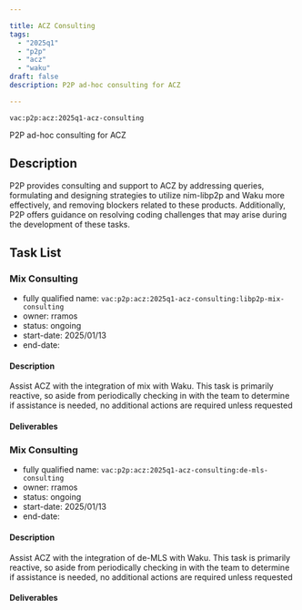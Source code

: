```yaml
---

title: ACZ Consulting
tags:
  - "2025q1"
  - "p2p"
  - "acz"
  - "waku"
draft: false
description: P2P ad-hoc consulting for ACZ

---
```


`vac:p2p:acz:2025q1-acz-consulting`

P2P ad-hoc consulting for ACZ

## Description

P2P provides consulting and support to ACZ by addressing queries, formulating and designing strategies to utilize nim-libp2p and Waku more effectively, and removing blockers related to these products. Additionally, P2P offers guidance on resolving coding challenges that may arise during the development of these tasks.

## Task List

### Mix Consulting

* fully qualified name: `vac:p2p:acz:2025q1-acz-consulting:libp2p-mix-consulting`
* owner: rramos
* status: ongoing
* start-date: 2025/01/13
* end-date:

#### Description
Assist ACZ with the integration of mix with Waku. This task is primarily reactive, so aside from periodically checking in with the team to determine if assistance is needed, no additional actions are required unless requested

#### Deliverables

### Mix Consulting

* fully qualified name: `vac:p2p:acz:2025q1-acz-consulting:de-mls-consulting`
* owner: rramos
* status: ongoing
* start-date: 2025/01/13
* end-date:

#### Description
Assist ACZ with the integration of de-MLS with Waku. This task is primarily reactive, so aside from periodically checking in with the team to determine if assistance is needed, no additional actions are required unless requested

#### Deliverables
